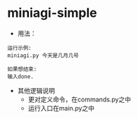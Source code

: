 # miniagi-simple
 - 用法：

```
运行示例:
miniagi.py 今天是几月几号

如果想结束:
输入done.

```

 - 其他逻辑说明
   - 更对定义命令，在commands.py之中
   - 运行入口在main.py之中